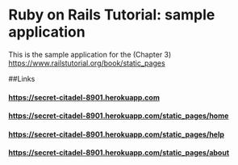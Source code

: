 # Ruby on Rails Tutorial: sample application

This is the sample application for the (Chapter 3) https://www.railstutorial.org/book/static_pages

##Links
#### https://secret-citadel-8901.herokuapp.com
#### https://secret-citadel-8901.herokuapp.com/static_pages/home
#### https://secret-citadel-8901.herokuapp.com/static_pages/help
#### https://secret-citadel-8901.herokuapp.com/static_pages/about
